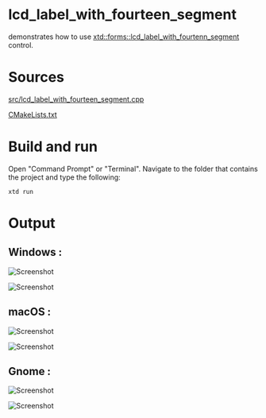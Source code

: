 # lcd_label_with_fourteen_segment

demonstrates how to use [xtd::forms::lcd_label_with_fourtenn_segment](../../../src/xtd_forms/include/xtd/forms/lcd_label_with_fourteen_segment.hpp) control.

# Sources

[src/lcd_label_with_fourteen_segment.cpp](src/lcd_label_with_fourteen_segment.cpp)

[CMakeLists.txt](CMakeLists.txt)

# Build and run

Open "Command Prompt" or "Terminal". Navigate to the folder that contains the project and type the following:

```shell
xtd run
```

# Output

## Windows :

![Screenshot](../../../docs/pictures/examples/lcd_label_with_fourteen_segment_w.png)

![Screenshot](../../../docs/pictures/examples/lcd_label_with_fourteen_segment_wd.png)

## macOS :

![Screenshot](../../../docs/pictures/examples/lcd_label_with_fourteen_segment_m.png)

![Screenshot](../../../docs/pictures/examples/lcd_label_with_fourteen_segment_md.png)

## Gnome :

![Screenshot](../../../docs/pictures/examples/lcd_label_with_fourteen_segment_g.png)

![Screenshot](../../../docs/pictures/examples/lcd_label_with_fourteen_segment_gd.png)
